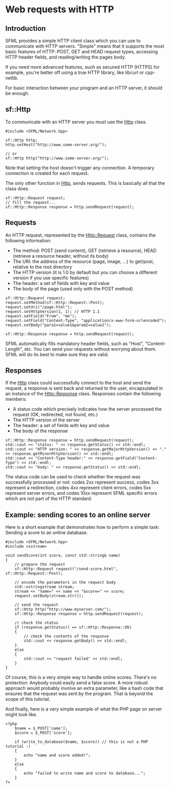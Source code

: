 # Web requests with HTTP

## Introduction

SFML provides a simple HTTP client class which you can use to communicate with HTTP servers. "Simple" means that it supports the most basic features of HTTP: POST, GET and HEAD request types, accessing HTTP header fields, and reading/writing the pages body. 

If you need more advanced features, such as secured HTTP (HTTPS) for example, you're better off using a true HTTP library, like libcurl or cpp-netlib. 

For basic interaction between your program and an HTTP server, it should be enough. 

## sf::Http

To communicate with an HTTP server you must use the [Http]({{book.api}}/Http.html) class. 

```
#include <SFML/Network.hpp>

sf::Http http;
http.setHost("http://www.some-server.org/");

// or
sf::Http http("http://www.some-server.org/");
```

Note that setting the host doesn't trigger any connection. A temporary connection is created for each request. 

The only other function in [Http]({{book.api}}/Http.html), sends requests. This is basically all that the class does. 

```
sf::Http::Request request;
// fill the request...
sf::Http::Response response = http.sendRequest(request);
```

## Requests

An HTTP request, represented by the [Http::Request]({{book.api}}/Http::Request.html) class, contains the following information: 

  * The method: POST (send content), GET (retrieve a resource), HEAD (retrieve a resource header, without its body)
  * The URI: the address of the resource (page, image, ...) to get/post, relative to the root directory
  * The HTTP version (it is 1.0 by default but you can choose a different version if you use specific features)
  * The header: a set of fields with key and value
  * The body of the page (used only with the POST method)

```
sf::Http::Request request;
request.setMethod(sf::Http::Request::Post);
request.setUri("/page.html");
request.setHttpVersion(1, 1); // HTTP 1.1
request.setField("From", "me");
request.setField("Content-Type", "application/x-www-form-urlencoded");
request.setBody("para1=value1&param2=value2");

sf::Http::Response response = http.sendRequest(request);
```

SFML automatically fills mandatory header fields, such as "Host", "Content-Length", etc. You can send your requests without worrying about them. SFML will do its best to make sure they are valid. 

## Responses

If the [Http]({{book.api}}/Http.html) class could successfully connect to the host and send the request, a response is sent back and returned to the user, encapsulated in an instance of the [Http::Response]({{book.api}}/Http::Response.html) class. Responses contain the following members: 

  * A status code which precisely indicates how the server processed the request (OK, redirected, not found, etc.)
  * The HTTP version of the server
  * The header: a set of fields with key and value
  * The body of the response

```
sf::Http::Response response = http.sendRequest(request);
std::cout << "status: " << response.getStatus() << std::endl;
std::cout << "HTTP version: " << response.getMajorHttpVersion() << "." << response.getMinorHttpVersion() << std::endl;
std::cout << "Content-Type header:" << response.getField("Content-Type") << std::endl;
std::cout << "body: " << response.getStatus() << std::endl;
```

The status code can be used to check whether the request was successfully processed or not: codes 2xx represent success, codes 3xx represent a redirection, codes 4xx represent client errors, codes 5xx represent server errors, and codes 10xx represent SFML specific errors which are *not* part of the HTTP standard. 

## Example: sending scores to an online server

Here is a short example that demonstrates how to perform a simple task: Sending a score to an online database. 

```
#include <SFML/Network.hpp>
#include <sstream>

void sendScore(int score, const std::string& name)
{
    // prepare the request
    sf::Http::Request request("/send-score.html", sf::Http::Request::Post);

    // encode the parameters in the request body
    std::ostringstream stream;
    stream << "name=" << name << "&score=" << score;
    request.setBody(stream.str());

    // send the request
    sf::Http http("http://www.myserver.com/");
    sf::Http::Response response = http.sendRequest(request);

    // check the status
    if (response.getStatus() == sf::Http::Response::Ok)
    {
        // check the contents of the response
        std::cout << response.getBody() << std::endl;
    }
    else
    {
        std::cout << "request failed" << std::endl;
    }
}
```

Of course, this is a very simple way to handle online scores. There's no protection: Anybody could easily send a false score. A more robust approach would probably involve an extra parameter, like a hash code that ensures that the request was sent by the program. That is beyond the scope of this tutorial. 

And finally, here is a very simple example of what the PHP page on server might look like. 

```
<?php
    $name = $_POST['name'];
    $score = $_POST['score'];

    if (write_to_database($name, $score)) // this is not a PHP tutorial :)
    {
        echo "name and score added!";
    }
    else
    {
        echo "failed to write name and score to database...";
    }
?>
```


